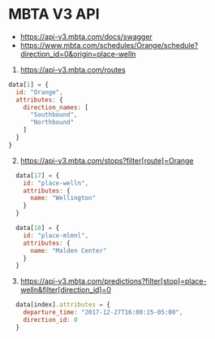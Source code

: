 # MBTA V3 API

* https://api-v3.mbta.com/docs/swagger
* https://www.mbta.com/schedules/Orange/schedule?direction_id=0&origin=place-welln

1. https://api-v3.mbta.com/routes

``` js
data[1] = {
  id: "Orange",
  attributes: {
    direction_names: [
      "Southbound",
      "Northbound"
    ]
  }
}
```

2. https://api-v3.mbta.com/stops?filter[route]=Orange

``` js
  data[17] = {
    id: "place-welln",
    attributes: {
      name: "Wellington"
    }
  }
```

``` js
  data[18] = {
    id: "place-mlmnl",
    attributes: {
      name: "Malden Center"
    }
  }
```

3. https://api-v3.mbta.com/predictions?filter[stop]=place-welln&filter[direction_id]=0

``` js
  data[index].attributes = {
    departure_time: "2017-12-27T16:00:15-05:00",
    direction_id: 0
  }
```

